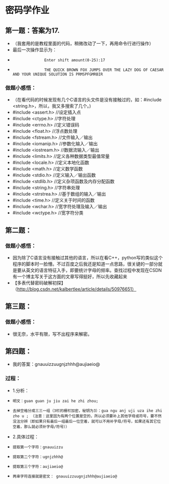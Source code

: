 # 密码学作业
## 第一题：答案为17.
- （我套用的是教程里面的代码，稍微改动了一下，再用命令行进行操作）
- 最后一次操作显示为：
-                   Enter shift amount(0-25):17
-                   THE QUICK BROWN FOX JUMPS OVER THE LAZY DOG OF CAESAR AND YOUR UNIQUE SOLUTION IS PRMSPFGMRBIR
### 做题小感悟：
- （在看代码的时候发现有几个C语言的头文件是没有接触过的，如：#include <string.h>，所以，我又多搜索了几个。)
- #include <assert.h> //设定插入点
- #include <ctype.h> //字符处理
- #include <errno.h> //定义错误码
- #include <float.h> //浮点数处理
- #include <fstream.h> //文件输入／输出
- #include <iomanip.h> //参数化输入／输出
- #include <iostream.h> //数据流输入／输出
- #include <limits.h> //定义各种数据类型最值常量
- #include <locale.h> //定义本地化函数
- #include <math.h> //定义数学函数
- #include <stdio.h> //定义输入／输出函数
- #include <stdlib.h> //定义杂项函数及内存分配函数
- #include <string.h> //字符串处理
- #include <strstrea.h> //基于数组的输入／输出
- #include <time.h> //定义关于时间的函数
- #include <wchar.h> //宽字符处理及输入／输出
- #include <wctype.h> //宽字符分类

## 第二题：
### 做题小感悟：
- 因为除了C语言没有接触过其他的语言，所以在看C++，python写的类似这个程序的脚本时一脸懵。不过百度之后我还是知道一点思路，很关键的一部分就是要从英文的语言特征入手，即要统计字母的频率。查找过程中发现在CSDN有一个博主写关于这方面的文章写得挺好，所以先收藏起来
- 【多表代替密码破解初探】（http://blog.csdn.net/kalbertlee/article/details/50976651）

## 第三题：
### 做题小感悟：
- 很无奈，水平有限，写不出程序来解密。

## 第四题：
- 我的答案：gnauuizzuugnjzhhh@aujiaeio@
### 过程：
- 1.分析：
-     明文：guan guan ju jiu zai he zhi zhou;
-     去掉空格分成三三一组（3栏的栅栏加密，秘钥为3）：gua ngu anj uji uza ihe zhi zho u ; （注意：这里因为有两个位置是空的，所以必须要补上其他字母或符号，要不然没法分辨（即如果只有最后一组最后一位空着，就可以不用补字母/符号，如果还有其它位空着，那么就必须补字母/符号））
- 2.具体过程： 
-     提取第一个字符：gnauuizzu 
-     提取第二个字符：ugnjzhhh@
-     提取第三个字符：aujiaeio@
-     两串字符连接就是密文： gnauuizzuugnjzhhh@aujiaeio@





